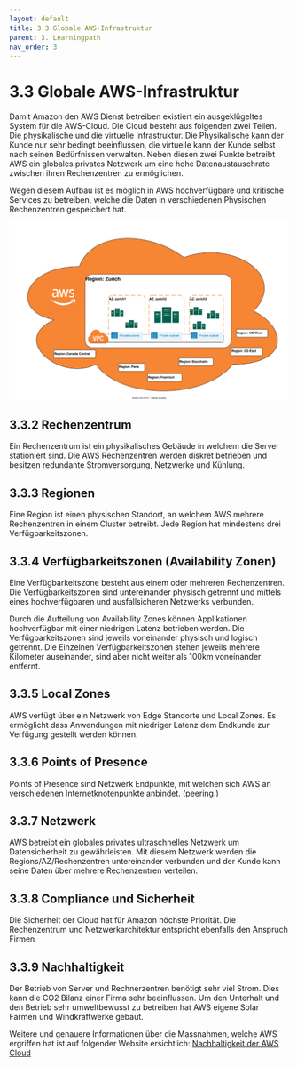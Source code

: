 ```yaml
---
layout: default
title: 3.3 Globale AWS-Infrastruktur
parent: 3. Learningpath
nav_order: 3
---
```


# 3.3 Globale AWS-Infrastruktur

Damit Amazon den AWS Dienst betreiben existiert ein ausgeklügeltes System für die AWS-Cloud. Die Cloud besteht aus folgenden zwei Teilen. Die physikalische und die virtuelle Infrastruktur. Die Physikalische kann der Kunde nur sehr bedingt beeinflussen, die virtuelle kann der Kunde selbst nach seinen Bedürfnissen verwalten. Neben diesen zwei Punkte betreibt AWS ein globales privates Netzwerk um eine hohe Datenaustauschrate zwischen ihren Rechenzentren zu ermöglichen.

Wegen diesem Aufbau ist es möglich in AWS hochverfügbare und kritische Services zu betreiben, welche die Daten in verschiedenen Physischen Rechenzentren gespeichert hat.

![2023_aws_structure](../../ressources/images/2023_aws_structure.svg)

## 3.3.2 Rechenzentrum

Ein Rechenzentrum ist ein physikalisches Gebäude in welchem die Server stationiert sind. Die AWS Rechenzentren werden diskret betrieben und besitzen redundante Stromversorgung, Netzwerke und Kühlung.

## 3.3.3 Regionen

Eine Region ist einen physischen Standort, an welchem AWS mehrere Rechenzentren in einem Cluster betreibt. Jede Region hat mindestens drei Verfügbarkeitszonen.

## 3.3.4 Verfügbarkeitszonen (Availability Zonen)

Eine Verfügbarkeitszone besteht aus einem oder mehreren Rechenzentren. Die Verfügbarkeitszonen sind untereinander physisch getrennt und mittels eines hochverfügbaren und ausfallsicheren Netzwerks verbunden.

Durch die Aufteilung von Availability Zones können Applikationen hochverfügbar mit einer niedrigen Latenz betrieben werden. Die Verfügbarkeitszonen sind jeweils voneinander physisch und logisch getrennt. Die Einzelnen Verfügbarkeitszonen stehen jeweils mehrere Kilometer auseinander, sind aber nicht weiter als 100km voneinander entfernt.

## 3.3.5 Local Zones

AWS verfügt über ein Netzwerk von Edge Standorte und Local Zones. Es ermöglicht dass Anwendungen mit niedriger Latenz dem Endkunde zur Verfügung gestellt werden können.

## 3.3.6 Points of Presence

Points of Presence sind Netzwerk Endpunkte, mit welchen sich AWS an verschiedenen Internetknotenpunkte anbindet. (peering.)

## 3.3.7 Netzwerk

AWS betreibt ein globales privates ultraschnelles Netzwerk um Datensicherheit zu gewährleisten. Mit diesem Netzwerk werden die Regions/AZ/Rechenzentren untereinander verbunden und der Kunde kann seine Daten über mehrere Rechenzentren verteilen.

## 3.3.8 Compliance und Sicherheit

Die Sicherheit der Cloud hat für Amazon höchste Priorität. Die Rechenzentrum und Netzwerkarchitektur entspricht ebenfalls den Anspruch Firmen

## 3.3.9 Nachhaltigkeit

Der Betrieb von Server und Rechnerzentren benötigt sehr viel Strom. Dies kann die CO2 Bilanz einer Firma sehr beeinflussen. Um den Unterhalt und den Betrieb sehr umweltbewusst zu betreiben hat AWS eigene Solar Farmen und Windkraftwerke gebaut.

Weitere und genauere Informationen über die Massnahmen, welche AWS ergriffen hat ist auf folgender Website ersichtlich: [Nachhaltigkeit der AWS Cloud](https://nachhaltigkeit.aboutamazon.de/umwelt/die-cloud)
